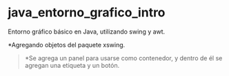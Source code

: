 # java_entorno_grafico_intro
Entorno gráfico básico en Java, utilizando swing y awt.

*Agregando objetos del paquete xswing.
>*Se agrega un panel para usarse como contenedor, y dentro de él se agregan una etiqueta y un botón.
